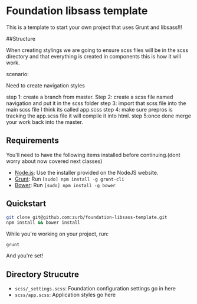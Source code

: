 # Foundation libsass template

This is a template to start your own project that uses Grunt and libsass!!!

##Structure

When creating stylings we are going to ensure scss files will be in the scss directory and that everything is  created in components this is how it will work.

scenario:

Need to create navigation styles

step 1: create a branch from master.
Step 2: create a scss file named navigation and put it in the scss folder
step 3: import that scss file into the main scss file I think its called app.scss
step 4: make sure prepros is tracking the app.scss file it will compile it into html.
step 5:once done merge your work back into the master.



## Requirements

You'll need to have the following items installed before continuing.(dont worry about now covered next classes)

  * [Node.js](http://nodejs.org): Use the installer provided on the NodeJS website.
  * [Grunt](http://gruntjs.com/): Run `[sudo] npm install -g grunt-cli`
  * [Bower](http://bower.io): Run `[sudo] npm install -g bower`

## Quickstart

```bash
git clone git@github.com:zurb/foundation-libsass-template.git
npm install && bower install
```

While you're working on your project, run:

`grunt`

And you're set!

## Directory Strucutre

  * `scss/_settings.scss`: Foundation configuration settings go in here
  * `scss/app.scss`: Application styles go here
